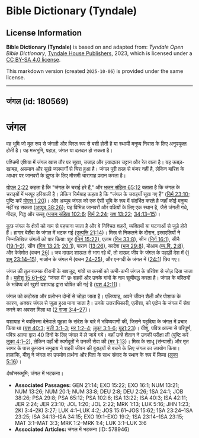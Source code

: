# Bible Dictionary (Tyndale)

## License Information

**Bible Dictionary (Tyndale)** is based on and adapted from: _Tyndale Open Bible Dictionary_, [Tyndale House Publishers](https://tyndaleopenresources.com/), 2023, which is licensed under a [CC BY-SA 4.0 license](https://creativecommons.org/licenses/by-sa/4.0/legalcode.en).

This markdown version (created `2025-10-06`) is provided under the same license.



--------------------------------

## जंगल (id: 180569)

जंगल
====

वह भूमि जो मूल रूप से जंगली और विरल रूप से बसी होती है या स्थायी मनुष्य निवास के लिए अनुपयुक्त होती है। यह मरूभूमि, पहाड़, जंगल या दलदल हो सकता है।

पश्चिमी एशिया में जंगल खास तौर पर सूखा, उजाड़ और ज़्यादातर चट्टान और रेत वाला है। यह ऊबड़\-खाबड़, असमान और सूखे जलमार्गों से घिरा हुआ है। जंगल पूरी तरह से बंजर नहीं है, लेकिन बारिश के आधार पर जानवरों के झुण्ड के लिए मौसमी चारागाह प्रदान करता है।

[योएल 2:22](https://ref.ly/Joel2:22) कहता है कि "जंगल के चराई हरे हैं," और [भजन संहिता 65:12](https://ref.ly/Ps65:12) बताता है कि जंगल के चराइयों में भरपूर हरियाली है। लेकिन यिर्मयाह कहता है कि “जंगल के चराइयाँ सूख गए हैं” ([यिर्म 23:10](https://ref.ly/Jer23:10); पुष्टि करें [योएल 1:20](https://ref.ly/Joel1:20))। और अय्यूब जंगल को एक ऐसी भूमि के रूप में संदर्भित करते है जहाँ कोई मनुष्य नहीं रह सकता ([अय्यूब 38:26](https://ref.ly/Job38:26)); यह विभिन्न जानवरों और पक्षियों के लिए एक स्थान है, जैसे जंगली गधे, गीदड़, गिद्ध और उल्लू ([भजन संहिता 102:6](https://ref.ly/Ps102:6); [यिर्म 2:24](https://ref.ly/Jer2:24); [यश 13:22](https://ref.ly/Isa13:22); [34:13–15](https://ref.ly/Isa34:13-Isa34:15))।

कुछ जंगल के क्षेत्रों को नाम से पहचाना जाता है और वे निश्चित शहरों, व्यक्तियों या घटनाओं से जुड़े होते हैं। हागार बेर्शेबा के जंगल में भटक गई ([उत्पत्ति 21:14](https://ref.ly/Gen21:14))। मिस्र से निकलने के दौरान, इस्राएलियों ने निम्नलिखित जंगलों को पार किया: शूर ([निर्ग 15:22](https://ref.ly/Exod15:22)), एताम ([गिन 33:8](https://ref.ly/Num33:8)), सीन ([निर्ग 16:1](https://ref.ly/Exod16:1)), सीनै ([19:1–2](https://ref.ly/Exod19:1-Exod19:2)), सीन ([गिन 13:21](https://ref.ly/Num13:21); [20:1](https://ref.ly/Num20:1)), पारान ([13:26](https://ref.ly/Num13:26)), कादेश ([भज 29:8](https://ref.ly/Ps29:8)), मोआब ([व्य.वि. 2:8](https://ref.ly/Deut2:8)), और केदेमोत (वचन [26](https://ref.ly/Deut2:26))। जब दाऊद शाऊल से भाग रहे थें, तो दाऊद जीप के जंगल के पहाड़ी देश में ([1 शमू 23:14–15](https://ref.ly/1Sam23:14-1Sam23:15)), माओन के जंगल में (वचन [24–25](https://ref.ly/1Sam23:24-1Sam23:25)), और एनगदी के जंगल में ([24:1](https://ref.ly/1Sam24:1)) छिप गए।

जंगल की तुलनात्मक वीरानी के बावजूद, गांवों या कस्बों को कभी\-कभी जंगल के परिवेश से जोड़ दिया जाता है। [यहोशू 15:61–62](https://ref.ly/Josh15:61-Josh15:62) “जंगल में” छः शहरों और उनके गांवों के नाम सूचीबद्ध करता है। जंगल के बस्तियों के भविष्य की खुशी यशायाह द्वारा घोषित की गई है ([यश 42:11](https://ref.ly/Isa42:11))।

जंगल को कठोरता और प्रलोभन दोनों से जोड़ा जाता है। एलिय्याह, अपने जीवन शैली और पोशाक के कारण, अक्सर जंगल से जुड़ा हुआ माना जाता है। उनके उत्तराधिकारी, एलीशा, को एदोम के जंगल में सेवा करने का अवसर मिला था ([2 राजा 3:4–27](https://ref.ly/2Kgs3:4-2Kgs3:27))।

यशायाह ने बपतिस्मा देनेवाले यूहन्ना के संदेश के बारे में भविष्यवाणी की, जिसने यहूदिया के जंगल में प्रचार किया था ([यश 40:3](https://ref.ly/Isa40:3); [मत्ती 3:1–3](https://ref.ly/Matt3:1-Matt3:3); [मर 1:2–4](https://ref.ly/Mark1:2-Mark1:4); [लूका 3:1–6](https://ref.ly/Luke3:1-Luke3:6); [यूह1:23](https://ref.ly/John1:23))। यीशु, पवित्र आत्मा से परिपूर्ण, पवित्र आत्मा द्वारा 40 दिनों के लिए जंगल में ले जाये गये। वहाँ उन्हें शैतान ने उनकी परीक्षा ली (पुष्टि करें [लूका 4:1–2](https://ref.ly/Luke4:1-Luke4:2)), लेकिन वहाँ भी स्वर्गदूतों ने उनकी सेवा की ([मर 1:13](https://ref.ly/Mark1:13))। मिस्र के साधू (संन्यासी) और मृत सागर के पास कुमरान समुदाय ने शहरी जीवन की बुराइयों से बचने के लिए जंगल का उपयोग किया। हालांकि, यीशु ने जंगल का उपयोग प्रार्थना और पिता के साथ संवाद के स्थान के रूप में किया ([लूका 5:16](https://ref.ly/Luke5:16))।

*देखें* मरूभूमि; जंगल में भटकना।

* **Associated Passages:** GEN 21:14; EXO 15:22; EXO 16:1; NUM 13:21; NUM 13:26; NUM 20:1; NUM 33:8; DEU 2:8; DEU 2:26; 1SA 24:1; JOB 38:26; PSA 29:8; PSA 65:12; PSA 102:6; ISA 13:22; ISA 40:3; ISA 42:11; JER 2:24; JER 23:10; JOL 1:20; JOL 2:22; MRK 1:13; LUK 5:16; JHN 1:23; 2KI 3:4–2KI 3:27; LUK 4:1–LUK 4:2; JOS 15:61–JOS 15:62; 1SA 23:24–1SA 23:25; ISA 34:13–ISA 34:15; EXO 19:1–EXO 19:2; 1SA 23:14–1SA 23:15; MAT 3:1–MAT 3:3; MRK 1:2–MRK 1:4; LUK 3:1–LUK 3:6
* **Associated Articles:** जंगल में भटकना (ID: 578946)

